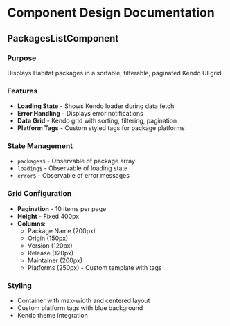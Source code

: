 # Component Design Documentation

## PackagesListComponent

### Purpose
Displays Habitat packages in a sortable, filterable, paginated Kendo UI grid.

### Features
- **Loading State** - Shows Kendo loader during data fetch
- **Error Handling** - Displays error notifications
- **Data Grid** - Kendo grid with sorting, filtering, pagination
- **Platform Tags** - Custom styled tags for package platforms

### State Management
- `packages$` - Observable of package array
- `loading$` - Observable of loading state
- `error$` - Observable of error messages

### Grid Configuration
- **Pagination** - 10 items per page
- **Height** - Fixed 400px
- **Columns**:
  - Package Name (200px)
  - Origin (150px)
  - Version (120px)
  - Release (120px)
  - Maintainer (200px)
  - Platforms (250px) - Custom template with tags

### Styling
- Container with max-width and centered layout
- Custom platform tags with blue background
- Kendo theme integration